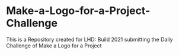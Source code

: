 # Make-a-Logo-for-a-Project-Challenge
This is a Repository created for LHD: Build 2021 submitting the Daily Challenge of Make a Logo for a Project
